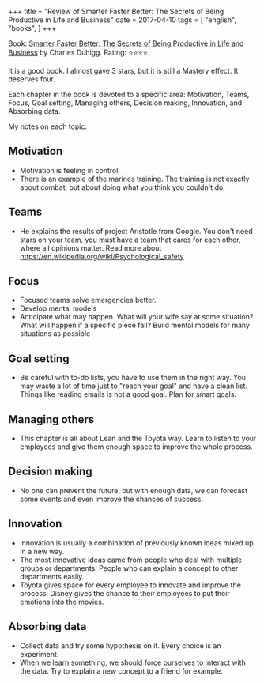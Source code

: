+++
title = "Review of Smarter Faster Better: The Secrets of Being Productive in Life and Business"
date = 2017-04-10
tags = [
    "english",
    "books",
]
+++

Book: [Smarter Faster Better: The Secrets of Being Productive in Life and Business](https://www.goodreads.com/book/show/25733966) by Charles Duhigg. Rating: ⭐️⭐️⭐️⭐️.

It is a good book. I almost gave 3 stars, but it is still a Mastery effect. It deserves four.

Each chapter in the book is devoted to a specific area: Motivation, Teams, Focus, Goal setting, Managing others, Decision making, Innovation, and Absorbing data.

My notes on each topic:

## Motivation

- Motivation is feeling in control.
- There is an example of the marines training. The training is not exactly about combat, but about doing what you think you couldn't do.

## Teams

- He explains the results of project Aristotle from Google. You don't need stars on your team, you must have a team that cares for each other, where all opinions matter. Read more about https://en.wikipedia.org/wiki/Psychological_safety

## Focus

- Focused teams solve emergencies better.
- Develop mental models
- Anticipate what may happen. What will your wife say at some situation? What will happen if a specific piece fail? Build mental models for many situations as possible

## Goal setting

- Be careful with to-do lists, you have to use them in the right way. You may waste a lot of time just to "reach your goal" and have a clean list. Things like reading emails is not a good goal. Plan for smart goals.

## Managing others

- This chapter is all about Lean and the Toyota way. Learn to listen to your employees and give them enough space to improve the whole process.

## Decision making

- No one can prevent the future, but with enough data, we can forecast some events and even improve the chances of success.

## Innovation

- Innovation is usually a combination of previously known ideas mixed up in a new way.
- The most innovative ideas came from people who deal with multiple groups or departments. People who can explain a concept to other departments easily.
- Toyota gives space for every employee to innovate and improve the process. Disney gives the chance to their employees to put their emotions into the movies.

## Absorbing data

- Collect data and try some hypothesis on it. Every choice is an experiment.
- When we learn something, we should force ourselves to interact with the data. Try to explain a new concept to a friend for example.
